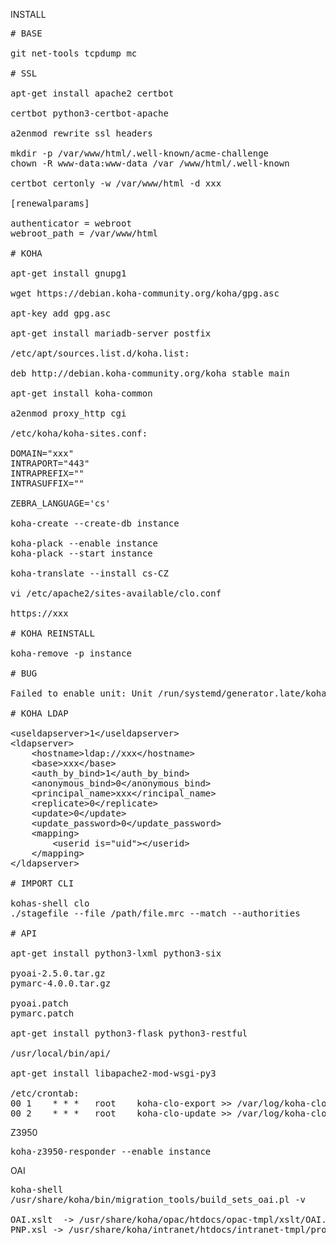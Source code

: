 INSTALL
<pre>
# BASE

git net-tools tcpdump mc

# SSL

apt-get install apache2 certbot

certbot python3-certbot-apache

a2enmod rewrite ssl headers

mkdir -p /var/www/html/.well-known/acme-challenge
chown -R www-data:www-data /var /www/html/.well-known

certbot certonly -w /var/www/html -d xxx

[renewalparams]

authenticator = webroot
webroot_path = /var/www/html

# KOHA

apt-get install gnupg1

wget https://debian.koha-community.org/koha/gpg.asc

apt-key add gpg.asc

apt-get install mariadb-server postfix

/etc/apt/sources.list.d/koha.list:

deb http://debian.koha-community.org/koha stable main

apt-get install koha-common

a2enmod proxy_http cgi

/etc/koha/koha-sites.conf:

DOMAIN="xxx"
INTRAPORT="443"
INTRAPREFIX=""
INTRASUFFIX=""

ZEBRA_LANGUAGE='cs'

koha-create --create-db instance

koha-plack --enable instance
koha-plack --start instance

koha-translate --install cs-CZ

vi /etc/apache2/sites-available/clo.conf

https://xxx

# KOHA REINSTALL

koha-remove -p instance

# BUG

Failed to enable unit: Unit /run/systemd/generator.late/koha-common.service is transient or generated.

# KOHA LDAP

&lt;useldapserver&gt;1&lt;/useldapserver&gt;
&lt;ldapserver&gt;
	&lt;hostname&gt;ldap://xxx&lt;/hostname&gt;
	&lt;base&gt;xxx&lt;/base&gt;
	&lt;auth_by_bind&gt;1&lt;/auth_by_bind&gt;
	&lt;anonymous_bind&gt;0&lt;/anonymous_bind&gt;
	&lt;principal_name&gt;xxx&lt;/rincipal_name&gt;
	&lt;replicate&gt;0&lt;/replicate&gt;
	&lt;update&gt;0&lt;/update&gt;
	&lt;update_password&gt;0&lt;/update_password&gt;
	&lt;mapping&gt;
		&lt;userid is="uid"&gt;&lt;/userid&gt;
	&lt;/mapping&gt;
&lt;/ldapserver&gt;

# IMPORT CLI

kohas-shell clo
./stagefile --file /path/file.mrc --match --authorities

# API

apt-get install python3-lxml python3-six

pyoai-2.5.0.tar.gz
pymarc-4.0.0.tar.gz

pyoai.patch
pymarc.patch

apt-get install python3-flask python3-restful

/usr/local/bin/api/

apt-get install libapache2-mod-wsgi-py3

/etc/crontab:
00 1    * * *   root    koha-clo-export >> /var/log/koha-clo-api.log 2>&1 &
00 2    * * *   root    koha-clo-update >> /var/log/koha-clo-api.log 2>&1 &
</pre>
Z3950
<pre>
koha-z3950-responder --enable instance
</pre>
OAI
<pre>
koha-shell <instance>
/usr/share/koha/bin/migration_tools/build_sets_oai.pl -v

OAI.xslt  -> /usr/share/koha/opac/htdocs/opac-tmpl/xslt/OAI.xslt
PNP.xsl -> /usr/share/koha/intranet/htdocs/intranet-tmpl/prog/cs-CZ/xslt/PNP.xsl
</pre>
